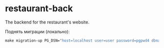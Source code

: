 # restaurant-back
The backend for the restaurant's website.

Поднять миграции (локально):

```makefile
make migration-up PG_DSN="host=localhost user=user password=pgpwd4 dbname=restaurant port=54324 sslmode=disable TimeZone=Europe/Moscow"
```